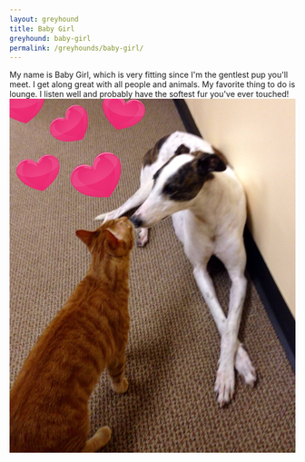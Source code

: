 ```yaml
---
layout: greyhound
title: Baby Girl
greyhound: baby-girl
permalink: /greyhounds/baby-girl/
---
```


My name is Baby Girl, which is very fitting since I'm the gentlest pup you'll meet.  I get along
great with all people and animals.  My favorite thing to do is lounge.  I listen well and
probably have the softest fur you've ever touched!
![Baby Girl](/img/baby-girl1.png "Baby Girl")
